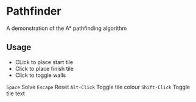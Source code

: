 # Pathfinder

A demonstration of the A* pathfinding algorithm

## Usage

* CLick to place start tile
* Click to place finish tile
* Click to toggle walls

`Space` Solve
`Escape` Reset
`Alt-Click` Toggle tile colour
`Shift-Click` Toggle tile text
